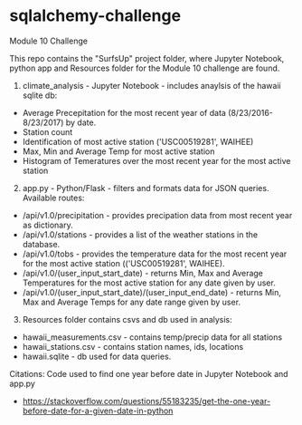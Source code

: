 # sqlalchemy-challenge
Module 10 Challenge

This repo contains the "SurfsUp" project folder, where Jupyter Notebook, python app and Resources folder for the Module 10 challenge are found.

1. climate_analysis - Jupyter Notebook - includes anaylsis of the hawaii sqlite db:
  - Average Precepitation for the most recent year of data (8/23/2016-8/23/2017) by date.
  - Station count
  - Identification of most active station ('USC00519281', WAIHEE)
  - Max, Min and Average Temp for most active station
  - Histogram of Temeratures over the most recent year for the most active station

2. app.py - Python/Flask - filters and formats data for JSON queries. Available routes:
  - /api/v1.0/precipitation - provides precipation data from most recent year as dictionary.
  - /api/v1.0/stations - provides a list of the weather stations in the database.
  - /api/v1.0/tobs - provides the temperature data for the most recent year for the most active station (('USC00519281', WAIHEE).
  - /api/v1.0/<start>(user_input_start_date) - returns Min, Max and Average Temperatures for the most active station for any date given by user.
  - /api/v1.0/<start>(user_input_start_date)/<end>(user_input_end_date) - returns Min, Max and Average Temps for any date range given by user.
  
 3. Resources folder contains csvs and db used in analysis:
  - hawaii_measurements.csv - contains temp/precip data for all stations
  - hawaii_stations.csv - contains station names, ids, locations
  - hawaii.sqlite - db used for data queries.




Citations:
  Code used to find one year before date in Jupyter Notebook and app.py
- https://stackoverflow.com/questions/55183235/get-the-one-year-before-date-for-a-given-date-in-python
